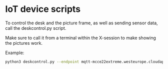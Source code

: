 # IoT device scripts

To control the desk and the picture frame, as well as sending sensor data, call the deskcontrol.py script.

Make sure to call it from a terminal within the X-session to make showing the pictures work.

Example:
```bash
python3 deskcontrol.py --endpoint mqtt-mcce22extreme.westeurope.cloudapp.azure.com --username myusername --password mypassword --workspace workspace-002
```